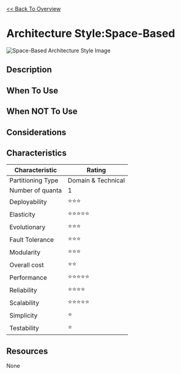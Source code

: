 [<< Back To Overview](./readme.md)

# Architecture Style:Space-Based

![Space-Based Architecture Style Image](https://fundamentalsofsoftwarearchitecture.com/images/book/fosa_1501.png)

## Description

## When To Use

## When NOT To Use

## Considerations

## Characteristics

| Characteristic    | Rating       |
| ---               | ---          |
| Partitioning Type | Domain & Technical    |
| Number of quanta  | 1            |
| Deployability     | ⭐⭐⭐      |
| Elasticity        | ⭐⭐⭐⭐⭐           |
| Evolutionary      | ⭐⭐⭐      |
| Fault Tolerance   | ⭐⭐⭐           |
| Modularity        | ⭐⭐⭐      |
| Overall cost      | ⭐⭐ |
| Performance       | ⭐⭐⭐⭐⭐      |
| Reliability       | ⭐⭐⭐⭐      |
| Scalability       | ⭐⭐⭐⭐⭐           |
| Simplicity        | ⭐ |
| Testability       | ⭐        |

## Resources

None